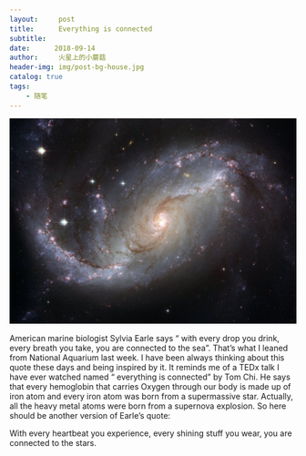 ```yaml
---
layout:     post
title:      Everything is connected
subtitle:   
date:      2018-09-14
author:     火星上的小蘑菇
header-img: img/post-bg-house.jpg
catalog: true
tags:
    - 随笔
---
```


![](https://raw.githubusercontent.com/wuxiaoxiong1990/pic/master/71717971ly1g14yi80joyj20t10kugn6.jpg)

American marine biologist Sylvia Earle says “ with every drop you drink, every breath you take, you are connected to the sea”. That’s what I leaned from National Aquarium last week. I have been always thinking about this quote these days and being inspired by it. It reminds me of a TEDx talk I have ever watched named “ everything is connected” by Tom Chi. He says that every hemoglobin that carries Oxygen through our body is made up of iron atom and every iron atom was born from a supermassive star. Actually, all the heavy metal atoms were born from a supernova explosion. So here should be another version of Earle’s quote:

With every heartbeat you experience, every shining stuff you wear, you are connected to the stars.